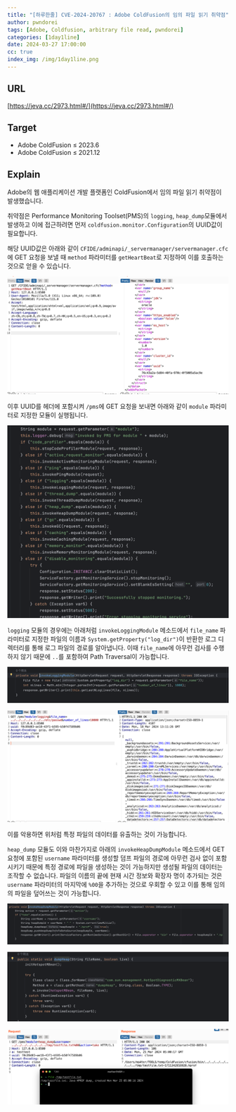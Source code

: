 ```yaml
---
title: "[하루한줄] CVE-2024-20767 : Adobe ColdFusion의 임의 파일 읽기 취약점"
author: pwndorei
tags: [Adobe, Coldfusion, arbitrary file read, pwndorei]
categories: [1day1line]
date: 2024-03-27 17:00:00
cc: true
index_img: /img/1day1line.png
---
```


## URL

[https://jeva.cc/2973.html#/](https://jeva.cc/2973.html#/)

## Target

- Adobe ColdFusion ≤ 2023.6
- Adobe ColdFusion ≤ 2021.12

## Explain

Adobe의 웹 애플리케이션 개발 플랫폼인 ColdFusion에서 임의 파일 읽기 취약점이 발생했습니다.

취약점은 Performance Monitoring Toolset(PMS)의 `logging`, `heap_dump`모듈에서 발생하고 이에 접근하려면 먼저 `coldfusion.monitor.Configuration`의 UUID값이 필요합니다.

 해당 UUID값은 아래와 같이 `CFIDE/adminapi/_servermanager/servermanager.cfc`에 GET 요청을 보낼 때 `method` 파라미터를 `getHeartBeat`로 지정하여 이를 호출하는 것으로 얻을 수 있습니다.

![Untitled](2024-03-27/Untitled.png)

이후 UUID를 헤더에 포함시켜 `/pms`에 GET 요청을 보내면 아래와 같이 `module` 파라미터로 지정한 모듈이 실행됩니다.

![Untitled](2024-03-27/Untitled%201.png)

`logging` 모듈의 경우에는 아래처럼 `invokeLoggingModule` 메소드에서 `file_name` 파라미터로 지정한 파일의 이름과 `System.getProperty("log_dir")`이 반환한 로그 디렉터리를 통해 로그 파일의 경로를 알아냅니다. 이때 `file_name`에 아무런 검사를 수행하지 않기 때문에  `..`를 포함하여 Path Traversal이 가능합니다.

![Untitled](2024-03-27/Untitled%202.png)

![Untitled](2024-03-27/Untitled%203.png)

이를 악용하면 위처럼 특정 파일의 데이터를 유출하는 것이 가능합니다.

`heap_dump` 모듈도 이와 마찬가지로 아래의 `invokeHeapDumpModule` 메소드에서 GET 요청에 포함된 `username` 파라미터를 생성할 덤프 파일의 경로에 아무런 검사 없이 포함시키기 때문에 특정 경로에 파일을 생성하는 것이 가능하지만 생성될 파일의 데이터는 조작할 수 없습니다. 파일의 이름의 끝에 현재 시간 정보와 확장자 명이 추가되는 것은 `username` 파라미터의 마지막에 `%00`을 추가하는 것으로 우회할 수 있고 이를 통해 임의의 파일을 덮어쓰는 것이 가능합니다.

![Untitled](2024-03-27/Untitled%204.png)

![Untitled](2024-03-27/Untitled%205.png)

![Untitled](2024-03-27/Untitled%206.png)